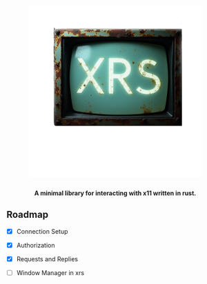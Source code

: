 <h1 align="center">
    <br>
    <a href="https://github.com/proxin187/xrs">
        <img src="assets/logo.png" width="400">
    </a>
    <br>
</h1>

<h4 align="center">A minimal library for interacting with x11 written in rust.</h4>

## Roadmap

- [X] Connection Setup
- [X] Authorization
- [X] Requests and Replies
- [ ] Window Manager in xrs


